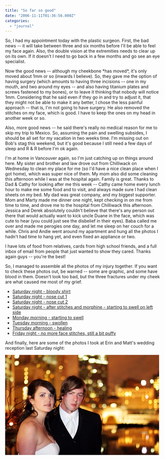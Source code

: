 ```yaml
---
title: "So far so good"
date: "2006-11-11T01:36:56.000Z"
categories: 
  - "journal"
---
```


So, I had my appointment today with the plastic surgeon. First, the bad news -- it will take between three and six months before I'll be able to feel my face again. Also, the double vision at the extremities needs to clear up on its own. If it doesn't I need to go back in a few months and go see an eye specialist.

Now the good news -- although my cheekbone \*has moved\*, it's only moved about 1mm or so (inwards I believe). So, they gave me the option of having surgery (which amounts to having three incisions -- one in my mouth, and two around my eyes -- and also having titanium plates and screws fastened to my bones), or to leave it thinking that nobody will notice 1mm. Considering that he said even if they go in and try to adjust it, that they might not be able to make it any better, I chose the less painful approach -- that is, I'm not going to have surgery. He also removed the stitches on my face, which is good. I have to keep the ones on my head in another week or so.

Also, more good news -- he said there's really no medical reason for me to skip my trip to Mexico. So, assuming the pain and swelling subsides, I should be all set for my vacation in two weeks time. I'm missing out on Bob's stag this weekend, but it's good because I still need a few days of sleep and R & R before I'm ok again.

I'm at home in Vancouver again, so I'm just catching up on things around here. My sister and brother and law drove out from Chilliwack on Wednesday to clean my place for me (so I'd have a nice clean place when I got home), which was super nice of them. My mom also did some cleaning this afternoon while I was at the hospital again. Family is great. Thanks to Dad & Cathy for looking after me this week -- Cathy came home every lunch hour to make me some food and to visit, and always made sure I had clean sheets on my bed. My dad was great company, and my biggest supporter. Mom and Marty made me dinner one night, kept checking in on me from time to time, and drove me to the hospital from Chilliwack this afternoon. Jessica and Derek absolutely couldn't believe that there's any person out there that would actually want to kick uncle Duane in the face, which was cute to hear (you could just see the disbelief in their eyes). Baba called me over and made me perogies one day, and let me sleep on her couch for a while. Chris and Andie went around my apartment and hung all the photos I hadn't had time to hang yet, and even fixed an appliance or two.

I have lots of food from relatives, cards from high school friends, and a full inbox of email from people that just wanted to show they cared. Thanks again guys -- you're the best!

So, I managed to assemble all the photos of my injury together. If you want to check these photos out, be warned -- some are graphic, and some have blood in them. Doesn't look too bad, but the three fractures under my cheek are what caused me most of my grief.

- [Saturday night - bloody shirt](Injury/Injury8.jpg)
- [Saturday night - nose cut 1](Injury/Injury1.jpg)
- [Saturday night - nose cut 2](Injury/Injury2.jpg)
- [Saturday night - after stitches and morphine - starting to swell on left side](Injury/Injury3.jpg)
- [Monday morning - starting to swell](Injury/Injury5.jpg)
- [Tuesday morning - swollen](Injury/Injury4.jpg)
- [Thursday afternoon - healing](Injury/Injury6.jpg)
- [Friday night - no more face stitches, still a bit puffy](Injury/Injury7.jpg)

And finally, here are some of the photos I took at Erin and Matt's wedding reception last Saturday night:

[![Erin & Matt take 2](images/294257002_f342ad2320.jpg)](http://www.flickr.com/photos/duanestorey/294257002/)
